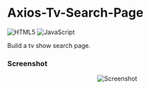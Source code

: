 # Axios-Tv-Search-Page

![HTML5](https://img.shields.io/badge/html5-%23E34F26.svg?style=for-the-badge&logo=html5&logoColor=white) ![JavaScript](https://img.shields.io/badge/javascript-%23323330.svg?style=for-the-badge&logo=javascript&logoColor=%23F7DF1E)


Build a tv show search page.

### Screenshot

<p align="center">
  <img src="https://user-images.githubusercontent.com/49698792/181645252-f030a1e3-bf9e-40f8-9308-7e90310e00e0.PNG" alt="Screenshot">
</p>
